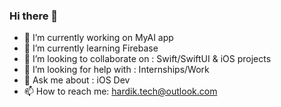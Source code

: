 ### Hi there 👋

- 🔭 I’m currently working on MyAI app
- 🌱 I’m currently learning Firebase
- 👯 I’m looking to collaborate on : Swift/SwiftUI & iOS projects
- 🤔 I’m looking for help with : Internships/Work
- 💬 Ask me about : iOS Dev 
- 📫 How to reach me: hardik.tech@outlook.com
